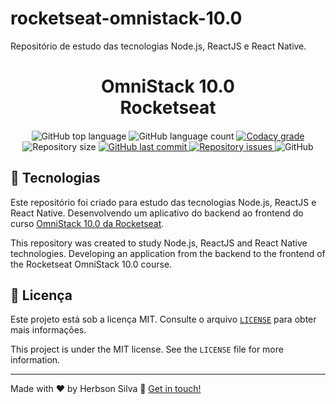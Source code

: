 # rocketseat-omnistack-10.0
Repositório de estudo das tecnologias Node.js, ReactJS e React Native.

<h1 align="center">
    OmniStack 10.0 <br />
    Rocketseat
    
</h1>

<h4 align="center">
  
</h4>

<p align="center">
  <img alt="GitHub top language" src="https://img.shields.io/github/languages/top/herbsonsilva/rocketseat-omnistack-10.0.svg">
  
  <img alt="GitHub language count" src="https://img.shields.io/github/languages/count/herbsonsilva/rocketseat-omnistack-10.0.svg">
  
  <a href="https://www.codacy.com/app/herbsonsilva/rocketseat-omnistack-10.0?utm_source=github.com&amp;utm_medium=referral&amp;utm_content=herbsonsilva/rocketseat-omnistack-10.0&amp;utm_campaign=Badge_Grade">
    <img alt="Codacy grade" src="https://img.shields.io/codacy/grade/4f87fc059ec846118f2ef2950200b13a.svg">
  </a>
  
  <img alt="Repository size" src="https://img.shields.io/github/repo-size/herbsonsilva/rocketseat-omnistack-10.0.svg">
  <a href="https://github.com/herbsonsilva/rocketseat-omnistack-10.0/commits/master">
    <img alt="GitHub last commit" src="https://img.shields.io/github/last-commit/herbsonsilva/rocketseat-omnistack-10.0.svg">
  </a>
  
  <a href="https://github.com/herbsonsilva/rocketseat-omnistack-10.0/issues">
    <img alt="Repository issues" src="https://img.shields.io/github/issues/herbsonsilva/rocketseat-omnistack-10.0.svg">
  </a>
  
  <img alt="GitHub" src="https://img.shields.io/github/license/herbsonsilva/rocketseat-omnistack-10.0.svg"> 
  
</p>

## :rocket: Tecnologias

Este repositório foi criado para estudo das tecnologias Node.js, ReactJS e React Native. Desenvolvendo um aplicativo do backend ao frontend do curso [OmniStack 10.0 da Rocketseat][curso].

This repository was created to study Node.js, ReactJS and React Native technologies. Developing an application from the backend to the frontend of the Rocketseat OmniStack 10.0 course.

## :page_facing_up: Licença

Este projeto está sob a licença MIT. Consulte o arquivo [```LICENSE```](LICENSE) para obter mais informações.

This project is under the MIT license. See the ```LICENSE``` file for more information.

---

Made with ♥ by Herbson Silva :wave: [Get in touch!][linkedin]

[curso]: https://rocketseat.com.br/
[linkedin]: https://www.linkedin.com/in/herbsonsilva/
